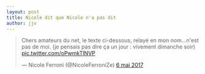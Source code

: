 ```yaml
---
layout: post
title: Nicole dit que Nicole n'a pas dit
author: jjv
---
```


<blockquote class="twitter-tweet" data-lang="fr"><p lang="fr" dir="ltr">Chers amateurs du net, le texte ci-dessous, relayé en mon nom...n&#39;est pas de moi. (je pensais pas dire ça un jour : vivement dimanche soir) <a href="https://t.co/oPwmkTlNVP">pic.twitter.com/oPwmkTlNVP</a></p>&mdash; Nicole Ferroni (@NicoleFerroniZe) <a href="https://twitter.com/NicoleFerroniZe/status/860960096263843843">6 mai 2017</a></blockquote> <script async src="//platform.twitter.com/widgets.js" charset="utf-8"></script>
